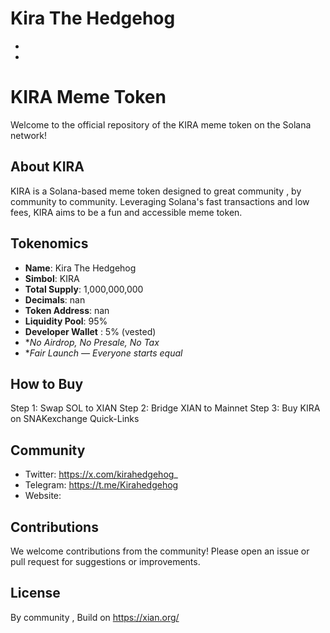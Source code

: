 # Kira The Hedgehog
-
-
# KIRA Meme Token
Welcome to the official repository of the KIRA meme token on the Solana network!


## About KIRA
KIRA is a Solana-based meme token designed to great community , by community to community. Leveraging Solana's fast transactions and low fees, KIRA aims to be a fun and accessible meme token.



## Tokenomics
- **Name**: Kira The Hedgehog
- **Simbol**: KIRA
- **Total Supply**: 1,000,000,000
- **Decimals**: nan
- **Token Address**: nan
- **Liquidity Pool**: 95%
- **Developer Wallet** : 5% (vested)
- **No Airdrop, No Presale, No Tax*
- **Fair Launch — Everyone starts equal*

## How to Buy

Step 1: Swap SOL to XIAN
Step 2: Bridge XIAN to Mainnet
Step 3: Buy KIRA on SNAKexchange Quick-Links



## Community

- Twitter: https://x.com/kirahedgehog_
- Telegram: https://t.me/Kirahedgehog
- Website: 

## Contributions
We welcome contributions from the community! Please open an issue or pull request for suggestions or improvements.



## License
By community , Build on https://xian.org/ 
